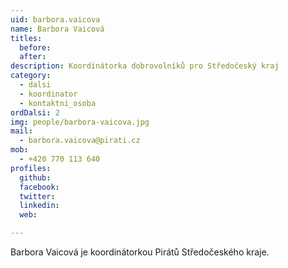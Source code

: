 ```yaml
---
uid: barbora.vaicova
name: Barbora Vaicová
titles:
  before: 
  after:
description: Koordinátorka dobrovolníků pro Středočeský kraj
category:
  - dalsi
  - koordinator
  - kontaktni_osoba
ordDalsi: 2
img: people/barbora-vaicova.jpg
mail:
  - barbora.vaicova@pirati.cz
mob:
  - +420 770 113 640
profiles:
  github:
  facebook:
  twitter: 
  linkedin: 
  web: 

---
```

Barbora Vaicová je koordinátorkou Pirátů Středočeského kraje.
